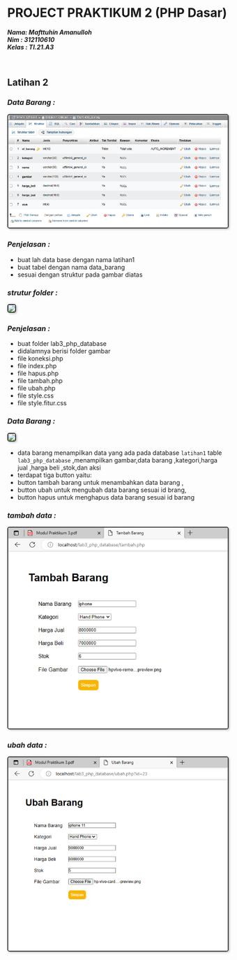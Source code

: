 # PROJECT PRAKTIKUM 2 (PHP Dasar)

**_Nama: Mafttuhin Amanulloh_** <br/>
**_Nim : 312110610_** <br/>
**_Kelas : TI.21.A3_** <br/>

<br/>

## **Latihan 2**

### _Data Barang :_

<img src="gambar/dataBase.png" style="border: 2px solid #333; border-radius: 5px; box-shadow: 2px 2px 4px #00000040">

### _Penjelasan :_

- buat lah data base dengan nama latihan1
- buat tabel dengan nama data_barang
- sesuai dengan struktur pada gambar diatas

### _strutur folder :_

<img src="gambar/struktur_folder.png" style="border: 2px solid #333; border-radius: 5px; box-shadow: 2px 2px 4px #00000040">

### _Penjelasan :_

- buat folder lab3_php_database
- didalamnya berisi folder gambar
- file koneksi.php
- file index.php
- file hapus.php
- file tambah.php
- file ubah.php
- file style.css
- file style.fitur.css


### _Data Barang :_

<img src="gambar/data_barang.png" style="border: 2px solid #333; border-radius: 5px; box-shadow: 2px 2px 4px #00000040">

- data barang menampilkan data yang ada pada database `latihan1` table `lab3_php_database` ,menampilkan gambar,data barang ,kategori,harga jual ,harga beli ,stok,dan aksi
- terdapat tiga button yaitu:
- button tambah barang untuk menambahkan data barang ,
- button ubah untuk mengubah data barang sesuai id brang,
- button hapus untuk menghapus data barang sesuai id barang
### _tambah data :_

<img src="gambar/tambah.png" style="border: 2px solid #333; border-radius: 5px; box-shadow: 2px 2px 4px #00000040">

### _ubah data :_

<img src="gambar/ubah.png" style="border: 2px solid #333; border-radius: 5px; box-shadow: 2px 2px 4px #00000040">




